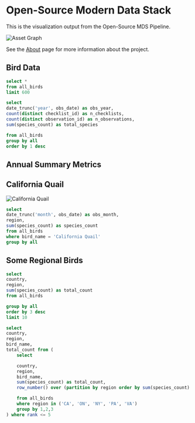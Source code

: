 # Open-Source Modern Data Stack

This is the visualization output from the Open-Source MDS Pipeline.

![Asset Graph](/asset_graph.png)

See the [About](/about) page for more information about the project.

## Bird Data

```sql all_birds
select *
from all_birds
limit 600
```

<DataTable data="{all_birds}" search="true" />

```sql count_birds
select
date_trunc('year', obs_date) as obs_year,
count(distinct checklist_id) as n_checklists,
count(distinct observation_id) as n_observations,
sum(species_count) as total_species

from all_birds
group by all
order by 1 desc
```
## Annual Summary Metrics

<BigValue
    data={count_birds}
    value='n_checklists'
    title='# Checklists'
    sparkline='obs_year'
    maxWidth='14em'
/>


<BigValue
    data={count_birds}
    value='n_observations'
    title='# Observations'
    sparkline='obs_year'
    maxWidth='14em'
/>


<BigValue
    data={count_birds}
    value='total_species'
    title='# Total Species'
    sparkline='obs_year'
    maxWidth='14em'
/>

## California Quail

![California Quail](https://cdn.download.ams.birds.cornell.edu/api/v1/asset/562190741/900)

```sql quail
select
date_trunc('month', obs_date) as obs_month,
region,
sum(species_count) as species_count
from all_birds
where bird_name = 'California Quail'
group by all
```

<LineChart
    data={quail}
    x='obs_month'
    y='species_count'
    series='region'
/>



## Some Regional Birds

```sql top_states
select
country,
region,
sum(species_count) as total_count
from all_birds

group by all
order by 3 desc
limit 10
```

<BarChart
    data={top_states}
    swapXY=true
    x=country
    y=total_count
    series=region
    xType=category
    sort=false
/>

```sql regional_birds
select
country,
region,
bird_name,
total_count from (
    select

    country,
    region,
    bird_name,
    sum(species_count) as total_count,
    row_number() over (partition by region order by sum(species_count) desc) as rank

    from all_birds
    where region in ('CA', 'ON', 'NY', 'PA', 'VA')
    group by 1,2,3
) where rank <= 5

```
<BarChart
    data={regional_birds}
    swapXY=true
    x=region
    y=total_count
    series=bird_name
    xType=category
    sort=false
/>


